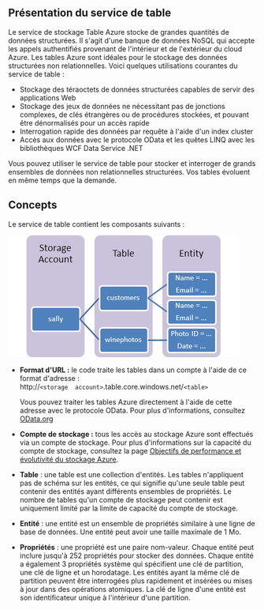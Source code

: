## <a name="what-is"> </a>Présentation du service de table

Le service de stockage Table Azure stocke de grandes quantités de
données structurées. Il s'agit d'une banque de données NoSQL qui accepte
les appels authentifiés provenant de l'intérieur et de l'extérieur du
cloud Azure. Les tables Azure sont idéales pour le stockage des données
structurées non relationnelles. Voici quelques utilisations courantes du
service de table :

* Stockage des téraoctets de données structurées capables de servir des
  applications Web
* Stockage des jeux de données ne nécessitant pas de jonctions
  complexes, de clés étrangères ou de procédures stockées, et pouvant
  être dénormalisés pour un accès rapide
* Interrogation rapide des données par requête à l'aide d'un index
  cluster
* Accès aux données avec le protocole OData et les quêtes LINQ avec les
  bibliothèques WCF Data Service .NET

Vous pouvez utiliser le service de table pour stocker et interroger de
grands ensembles de données non relationnelles structurées. Vos tables
évoluent en même temps que la demande.
## <a name="concepts"> </a>Concepts

Le service de table contient les composants suivants :

![Table1](./media/storage-java-how-to-use-table-storage/table1.png)

* **Format d'URL :** le code traite les tables dans un compte à l'aide
  de ce format d'adresse :   
   http://`<storage 
  account>`.table.core.windows.net/`<table>`
  
  Vous pouvez traiter les tables Azure directement à l'aide de cette
  adresse avec le protocole OData. Pour plus d'informations, consultez
  [OData.org][1]

* **Compte de stockage :** tous les accès au stockage Azure sont
  effectués via un compte de stockage. Pour plus d'informations sur la
  capacité du compte de stockage, consultez la page [Objectifs de
  performance et évolutivité du stockage Azure][2].

* **Table** : une table est une collection d'entités. Les tables
  n'appliquent pas de schéma sur les entités, ce qui signifie qu'une
  seule table peut contenir des entités ayant différents ensembles de
  propriétés. Le nombre de tables qu'un compte de stockage peut contenir
  est uniquement limité par la limite de capacité du compte de stockage.

* **Entité** : une entité est un ensemble de propriétés similaire à une
  ligne de base de données. Une entité peut avoir une taille maximale de
  1 Mo.

* **Propriétés** : une propriété est une paire nom-valeur. Chaque
  entité peut inclure jusqu'à 252 propriétés pour stocker des données.
  Chaque entité a également 3 propriétés système qui spécifient une clé
  de partition, une clé de ligne et un horodatage. Les entités ayant la
  même clé de partition peuvent être interrogées plus rapidement et
  insérées ou mises à jour dans des opérations atomiques. La clé de
  ligne d'une entité est son identificateur unique à l'intérieur d'une
  partition.



[1]: http://www.odata.org/
[2]: http://msdn.microsoft.com/en-us/library/dn249410.aspx
